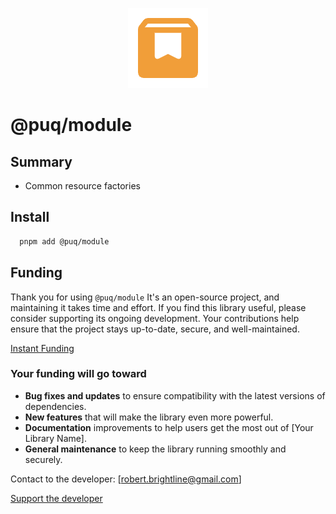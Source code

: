 <p align="center">
  <img src="https://raw.githubusercontent.com/rbrightline/puq/refs/heads/main/libs/module/favicon.png" alt="Logo" />
</p>

# @puq/module

## Summary

- Common resource factories

## Install

```bash
  pnpm add @puq/module
```

## Funding

Thank you for using `@puq/module` It's an open-source project, and maintaining it takes time and effort. If you find this library useful, please consider supporting its ongoing development. Your contributions help ensure that the project stays up-to-date, secure, and well-maintained.

[Instant Funding](https://cash.app/$puqlib)

### Your funding will go toward

- **Bug fixes and updates** to ensure compatibility with the latest versions of dependencies.
- **New features** that will make the library even more powerful.
- **Documentation** improvements to help users get the most out of [Your Library Name].
- **General maintenance** to keep the library running smoothly and securely.

Contact to the developer: [robert.brightline@gmail.com]

[Support the developer](https://cash.app/$puqlib)
